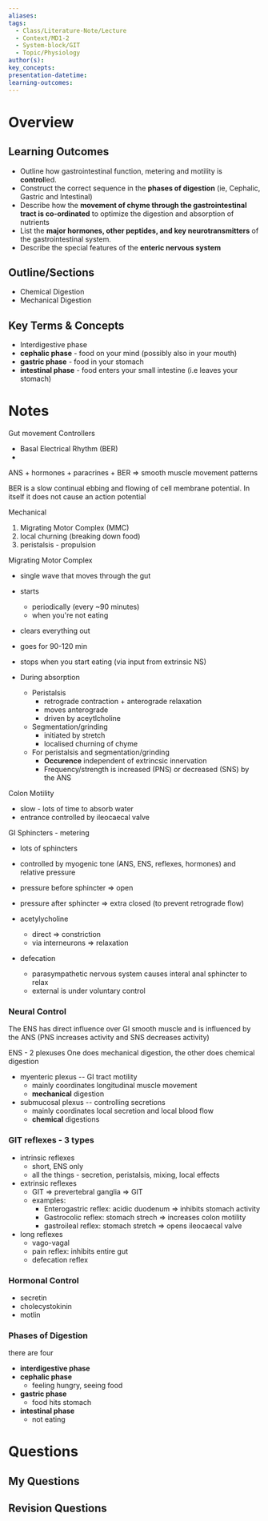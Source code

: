 ```yaml
---
aliases: 
tags:
  - Class/Literature-Note/Lecture
  - Context/MD1-2
  - System-block/GIT
  - Topic/Physiology
author(s): 
key_concepts: 
presentation-datetime: 
learning-outcomes:
---
```



# Overview
## Learning Outcomes
- Outline how gastrointestinal function, metering and motility is **control**led.
- Construct the correct sequence in the **phases of digestion** (ie, Cephalic, Gastric and Intestinal)
- Describe how the **movement of chyme through the gastrointestinal tract is co-ordinated** to optimize the digestion and absorption of nutrients
- List the **major hormones, other peptides, and key neurotransmitters** of the gastrointestinal system.
- Describe the special features of the **enteric nervous system**
## Outline/Sections
- Chemical Digestion
- Mechanical Digestion

## Key Terms & Concepts
- Interdigestive phase
- **cephalic phase** - food on your mind (possibly also in your mouth)
- **gastric phase** - food in your stomach
- **intestinal phase** - food enters your small intestine (i.e leaves your stomach)

# Notes

Gut movement
Controllers
- Basal Electrical Rhythm (BER)
- 
ANS + hormones + paracrines + BER => smooth muscle movement patterns

BER is a slow continual ebbing and flowing of cell membrane potential. In itself it does not cause an action potential

Mechanical
1. Migrating Motor Complex (MMC)
2. local churning (breaking down food)
3. peristalsis - propulsion

Migrating Motor Complex
- single wave that moves through the gut
- starts 
	- periodically (every ~90 minutes)
	- when you're not eating
- clears everything out
- goes for  90-120 min
- stops when you start eating (via input from extrinsic NS)


- During absorption
	- Peristalsis
		- retrograde contraction + anterograde relaxation
		- moves anterograde
		- driven by aceytlcholine
	- Segmentation/grinding
		- initiated by stretch
		- localised churning of chyme
	- For peristalsis and segmentation/grinding
		- **Occurence** independent of extrincsic innervation
		- Frequency/strength is increased (PNS) or decreased (SNS) by the ANS

Colon Motility
- slow - lots of time to absorb water
- entrance controlled by ileocaecal valve

GI Sphincters - metering
- lots of sphincters
- controlled by myogenic tone (ANS, ENS, reflexes, hormones) and relative pressure
- pressure before sphincter => open
- pressure after sphincter => extra closed (to prevent retrograde flow)
- acetylycholine 
	- direct => constriction
	- via interneurons => relaxation

- defecation
	- parasympathetic nervous system causes interal anal sphincter to relax
	- external is under voluntary control
### Neural Control
The ENS has direct influence over GI smooth muscle and is influenced by the ANS (PNS increases activity and SNS decreases activity)

ENS - 2 plexuses
One does mechanical digestion, the other does chemical digestion
- myenteric plexus -- GI tract motility
	- mainly coordinates longitudinal muscle movement
	- **mechanical** digestion
- submucosal plexus -- controlling secretions
	- mainly coordinates local secretion and local blood flow
	- **chemical** digestions
### GIT reflexes - 3 types
- intrinsic reflexes
	- short, ENS only
	- all the things - secretion, peristalsis, mixing, local effects
- extrinsic reflexes
	- GIT => prevertebral ganglia => GIT
	- examples:
		- Enterogastric reflex: acidic duodenum => inhibits stomach activity
		- Gastrocolic reflex: stomach strech => increases colon motility
		- gastroileal reflex: stomach stretch => opens ileocaecal valve
- long reflexes
	- vago-vagal
	- pain reflex: inhibits entire gut
	- defecation reflex

### Hormonal Control
- secretin
- cholecystokinin
- motlin
### Phases of Digestion
there are four
- **interdigestive phase**
- **cephalic phase**
	- feeling hungry, seeing food
- **gastric phase**
	- food hits stomach 
- **intestinal phase**
	- not eating

# Questions

## My Questions
## Revision Questions




